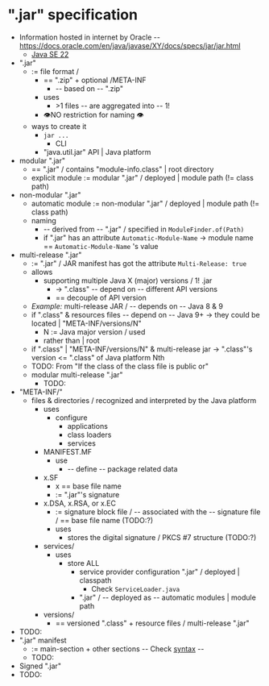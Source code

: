 # ".jar" specification
* Information hosted in internet by Oracle -- https://docs.oracle.com/en/java/javase/XY/docs/specs/jar/jar.html
  * [Java SE 22](https://docs.oracle.com/en/java/javase/22/docs/specs/jar/jar.html)
* ".jar"
  * := file format / 
    * == ".zip" + optional /META-INF
      * -- based on -- ".zip"
    * uses
      * \>1 files -- are aggregated into -- 1!
    * 👁️NO restriction for naming 👁️
  * ways to create it
    * `jar ...` 
      * CLI
    * "java.util.jar" API | Java platform
* modular ".jar"
  * == ".jar" / contains "module-info.class" | root directory
  * explicit module := modular ".jar" / deployed | module path (!= class path)
* non-modular ".jar"
  * automatic module := non-modular ".jar" /  deployed | module path (!= class path)
  * naming
    * -- derived from -- ".jar" / specified in `ModuleFinder.of(Path)`
    * if ".jar" has an attribute `Automatic-Module-Name` -> module name == `Automatic-Module-Name` 's value 
* multi-release ".jar"
  * := ".jar" / JAR manifest has got the attribute `Multi-Release: true`
  * allows
    * supporting multiple Java X (major) versions / 1! .jar 
      * -> ".class" -- depend on -- different API versions
      * == decouple of API version
  * _Example:_ multi-release JAR / -- depends on -- Java 8 & 9
  * if ".class" & resources files -- depend on -- Java 9+ -> they could be located | "META-INF/versions/N"
    * N := Java major version / used
    * rather than | root
  * if ".class" | "META-INF/versions/N" & multi-release jar -> ".class"'s version <= ".class" of Java platform Nth
  * TODO: From "If the class of the class file is public or"
  * modular multi-release ".jar"
    * TODO:
* "META-INF/"
  * files & directories / recognized and interpreted by the Java platform
    * uses
      * configure
        * applications
        * class loaders
        * services
    * MANIFEST.MF
      * use
        * -- define -- package related data
    * x.SF
      * x == base file name
      * := ".jar"'s signature
    * x.DSA, x.RSA, or x.EC
      * := signature block file / -- associated with the -- signature file / == base file name (TODO:?)
      * uses
        * stores the digital signature / PKCS #7 structure (TODO:?)
    * services/
      * uses
        * store ALL
          * service provider configuration ".jar" / deployed | classpath
            * Check `ServiceLoader.java`
          * ".jar" / -- deployed as -- automatic modules | module path
    * versions/
      * == versioned ".class" + resource files / multi-release ".jar"
* TODO:
* ".jar" manifest
  * := main-section + other sections -- Check [syntax](https://docs.oracle.com/en/java/javase/22/docs/specs/jar/jar.html#manifest-specification) --
  * TODO:
* Signed ".jar"
* TODO:
